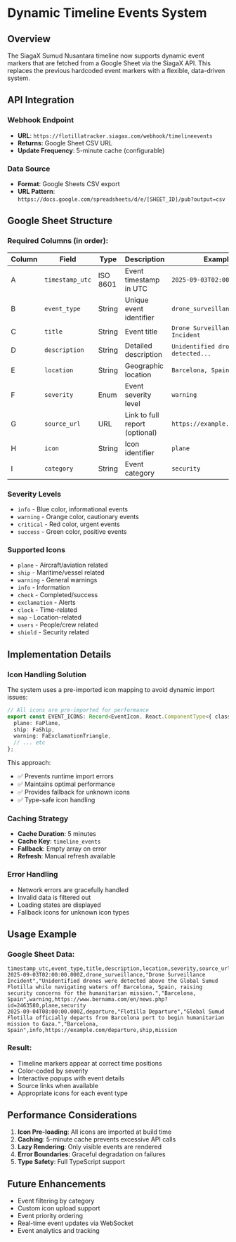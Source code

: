 # Dynamic Timeline Events System

## Overview

The SiagaX Sumud Nusantara timeline now supports dynamic event markers that are fetched from a Google Sheet via the SiagaX API. This replaces the previous hardcoded event markers with a flexible, data-driven system.

## API Integration

### Webhook Endpoint
- **URL**: `https://flotillatracker.siagax.com/webhook/timelineevents`
- **Returns**: Google Sheet CSV URL
- **Update Frequency**: 5-minute cache (configurable)

### Data Source
- **Format**: Google Sheets CSV export
- **URL Pattern**: `https://docs.google.com/spreadsheets/d/e/[SHEET_ID]/pub?output=csv`

## Google Sheet Structure

### Required Columns (in order):

| Column | Field | Type | Description | Example |
|--------|-------|------|-------------|---------|
| A | `timestamp_utc` | ISO 8601 | Event timestamp in UTC | `2025-09-03T02:00:00.000Z` |
| B | `event_type` | String | Unique event identifier | `drone_surveillance` |
| C | `title` | String | Event title | `Drone Surveillance Incident` |
| D | `description` | String | Detailed description | `Unidentified drones were detected...` |
| E | `location` | String | Geographic location | `Barcelona, Spain` |
| F | `severity` | Enum | Event severity level | `warning` |
| G | `source_url` | URL | Link to full report (optional) | `https://example.com/report` |
| H | `icon` | String | Icon identifier | `plane` |
| I | `category` | String | Event category | `security` |

### Severity Levels
- `info` - Blue color, informational events
- `warning` - Orange color, cautionary events  
- `critical` - Red color, urgent events
- `success` - Green color, positive events

### Supported Icons
- `plane` - Aircraft/aviation related
- `ship` - Maritime/vessel related
- `warning` - General warnings
- `info` - Information
- `check` - Completed/success
- `exclamation` - Alerts
- `clock` - Time-related
- `map` - Location-related
- `users` - People/crew related
- `shield` - Security related

## Implementation Details

### Icon Handling Solution

The system uses a pre-imported icon mapping to avoid dynamic import issues:

```typescript
// All icons are pre-imported for performance
export const EVENT_ICONS: Record<EventIcon, React.ComponentType<{ className?: string }>> = {
  plane: FaPlane,
  ship: FaShip,
  warning: FaExclamationTriangle,
  // ... etc
};
```

This approach:
- ✅ Prevents runtime import errors
- ✅ Maintains optimal performance
- ✅ Provides fallback for unknown icons
- ✅ Type-safe icon handling

### Caching Strategy

- **Cache Duration**: 5 minutes
- **Cache Key**: `timeline_events`
- **Fallback**: Empty array on error
- **Refresh**: Manual refresh available

### Error Handling

- Network errors are gracefully handled
- Invalid data is filtered out
- Loading states are displayed
- Fallback icons for unknown icon types

## Usage Example

### Google Sheet Data:
```csv
timestamp_utc,event_type,title,description,location,severity,source_url,icon,category
2025-09-03T02:00:00.000Z,drone_surveillance,"Drone Surveillance Incident","Unidentified drones were detected above the Global Sumud Flotilla while navigating waters off Barcelona, Spain, raising security concerns for the humanitarian mission.","Barcelona, Spain",warning,https://www.bernama.com/en/news.php?id=2463580,plane,security
2025-09-04T08:00:00.000Z,departure,"Flotilla Departure","Global Sumud Flotilla officially departs from Barcelona port to begin humanitarian mission to Gaza.","Barcelona, Spain",info,https://example.com/departure,ship,mission
```

### Result:
- Timeline markers appear at correct time positions
- Color-coded by severity
- Interactive popups with event details
- Source links when available
- Appropriate icons for each event type

## Performance Considerations

1. **Icon Pre-loading**: All icons are imported at build time
2. **Caching**: 5-minute cache prevents excessive API calls
3. **Lazy Rendering**: Only visible events are rendered
4. **Error Boundaries**: Graceful degradation on failures
5. **Type Safety**: Full TypeScript support

## Future Enhancements

- Event filtering by category
- Custom icon upload support
- Event priority ordering
- Real-time event updates via WebSocket
- Event analytics and tracking

